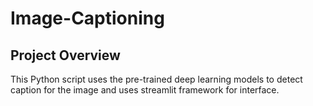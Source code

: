 # Image-Captioning

## Project Overview
This Python script uses the pre-trained deep learning models to detect caption for the image and uses streamlit framework for interface. 
